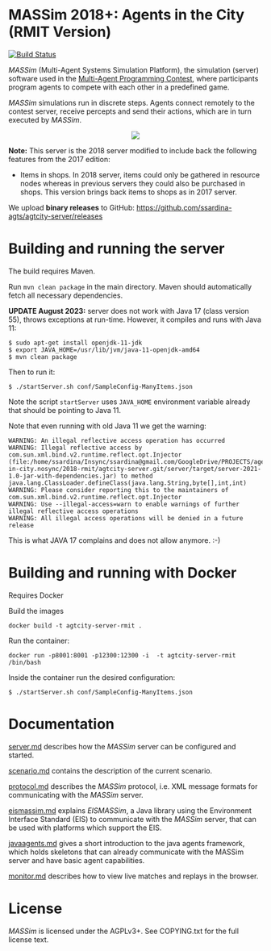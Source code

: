 # MASSim 2018+: Agents in the City (RMIT Version)

[![Build Status](https://travis-ci.com/ssardina-agts/agtcity-server.svg?branch=master)](https://travis-ci.com/ssardina-agts/agtcity-server)

_MASSim_ (Multi-Agent Systems Simulation Platform), the simulation (server) software used in the [Multi-Agent Programming Contest](https://multiagentcontest.org/),
where participants program agents to compete with each other in a predefined game.

_MASSim_ simulations run in discrete steps. Agents connect remotely to the contest server, receive percepts and send their actions, which are in turn executed by _MASSim_.

<p align="center">
  <img src="https://multiagentcontest.org/2016/banner.jpg">
</p>

**Note:** This server is the 2018 server modified to include back the following features from the 2017 edition:

* Items in shops. In 2018 server, items could only be gathered in resource nodes whereas in previous servers they could also be purchased in shops. This version brings back items to shops as in 2017 server.

We upload **binary releases** to GitHub: https://github.com/ssardina-agts/agtcity-server/releases

# Building and running the server

The build requires Maven.

Run `mvn clean package` in the main directory. Maven should automatically fetch all necessary dependencies.

**UPDATE August 2023:** server does not work with Java 17 (class version 55), throws exceptions at run-time. However, it compiles and runs with Java 11:

```shell
$ sudo apt-get install openjdk-11-jdk
$ export JAVA_HOME=/usr/lib/jvm/java-11-openjdk-amd64 
$ mvn clean package
```

Then to run it:

```shell
$ ./startServer.sh conf/SampleConfig-ManyItems.json 
```

Note the script `startServer` uses `JAVA_HOME` environment variable already that should be pointing to Java 11.

Note that even running with old Java 11 we get the warning:

```shell
WARNING: An illegal reflective access operation has occurred
WARNING: Illegal reflective access by com.sun.xml.bind.v2.runtime.reflect.opt.Injector (file:/home/ssardina/Insync/ssardina@gmail.com/GoogleDrive/PROJECTS/agents/mapc/agents-in-city.nosync/2018-rmit/agtcity-server.git/server/target/server-2021-1.0-jar-with-dependencies.jar) to method java.lang.ClassLoader.defineClass(java.lang.String,byte[],int,int)
WARNING: Please consider reporting this to the maintainers of com.sun.xml.bind.v2.runtime.reflect.opt.Injector
WARNING: Use --illegal-access=warn to enable warnings of further illegal reflective access operations
WARNING: All illegal access operations will be denied in a future release
```

This is what JAVA 17 complains and does not allow anymore. :-)

# Building and running with Docker

Requires Docker

Build the images

`docker build -t agtcity-server-rmit .`

Run the container:

`docker run -p8001:8001 -p12300:12300 -i  -t agtcity-server-rmit /bin/bash`

Inside the container run the desired configuration:

```shell
$ ./startServer.sh conf/SampleConfig-ManyItems.json 
```


# Documentation

[server.md](docs/server.md) describes how the _MASSim_ server can be configured and started.

[scenario.md](docs/scenario.md) contains the description of the current scenario.

[protocol.md](docs/protocol.md) describes the _MASSim_ protocol, i.e. XML message formats for communicating with the _MASSim_ server.

[eismassim.md](docs/eismassim.md) explains _EISMASSim_, a Java library using the Environment Interface Standard (EIS) to communicate with the _MASSim_ server, that can be used with platforms which support the EIS.

[javaagents.md](docs/javaagents.md) gives a short introduction to the java agents framework, which holds skeletons that can already communicate with the MASSim server and have basic agent capabilities.

[monitor.md](docs/monitor.md) describes how to view live matches and replays in the browser.

# License

_MASSim_ is licensed under the AGPLv3+. See COPYING.txt for the full license text.
